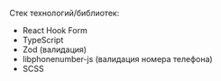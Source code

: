 Стек технологий/библиотек:

- React Hook Form
- TypeScript
- Zod (валидация)
- libphonenumber-js (валидация номера телефона)
- SCSS
